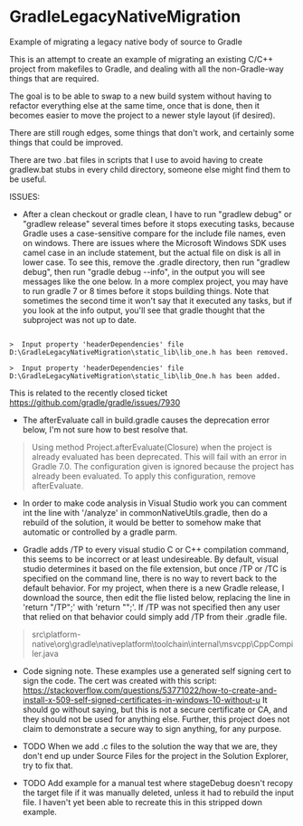 # GradleLegacyNativeMigration
 Example of migrating a legacy native body of source to Gradle

This is an attempt to create an example of migrating an existing C/C++ project from makefiles to Gradle, and dealing with all the non-Gradle-way things that are required.

The goal is to be able to swap to a new build system without having to refactor everything else at the same time, once that is done, then it becomes easier to move the project to a newer style layout (if desired).

There are still rough edges, some things that don't work, and certainly some things that could be improved.

There are two .bat files in scripts that I use to avoid having to create gradlew.bat stubs in every child directory, someone else might find them to be useful.

ISSUES:

* After a clean checkout or gradle clean, I have to run "gradlew debug" or "gradlew release" several times before it stops executing tasks, because Gradle
uses a case-sensitive compare for the include file names, even on windows.
There are issues where the Microsoft Windows SDK uses camel case in an include statement, but the actual file on disk is all in lower case.
To see this, remove the .gradle directory, then run "gradlew debug", then run "gradle debug --info", in the output you will see messages like the one below. In a more complex project, you may have to run gradle 7 or 8 times before it stops building things.
Note that sometimes the second time it won't say that it executed any tasks, but if you look at the info output, you'll see that gradle thought that the subproject  was not up to date.
```>Task ':subsystem_b:server_1:compileDebugCpp' is not up-to-date because:
>  Input property 'headerDependencies' file D:\GradleLegacyNativeMigration\static_lib\lib_one.h has been removed.
>  Input property 'headerDependencies' file D:\GradleLegacyNativeMigration\static_lib\lib_One.h has been added.
```
This is related to the recently closed ticket https://github.com/gradle/gradle/issues/7930


* The afterEvaluate call in build.gradle causes the deprecation error below, I'm not sure how to best resolve that.
>Using method Project.afterEvaluate(Closure) when the project is already evaluated has been deprecated. This will fail with an error in Gradle 7.0. The configuration given is ignored because the project has already been evaluated. To apply this configuration, remove afterEvaluate.

* In order to make code analysis in Visual Studio work you can comment int the line with '/analyze' in commonNativeUtils.gradle, then do a
rebuild of the solution, it would be better to somehow make that automatic or controlled by a gradle parm.

* Gradle adds /TP to every visual studio C or C++ compilation command, this seems to be incorrect or  at least undesireable.
By default, visual studio determines it based on the file extension, but once /TP or /TC is specified on the
command line, there is no way to revert back to the default behavior.
For my project, when there is a new Gradle release, I download the source,
then edit the flie listed below, replacing the line in  'return "/TP";' with 'return "";'.
If /TP was not specified then any user that relied on that behavior could
simply add /TP from their .gradle file.
> src\platform-native\org\gradle\nativeplatform\toolchain\internal\msvcpp\CppCompiler.java

* Code signing note. These examples use a generated self signing cert to sign the code. The cert was created with this script: https://stackoverflow.com/questions/53771022/how-to-create-and-install-x-509-self-signed-certificates-in-windows-10-without-u
It should go without saying, but this is not a secure certificate or CA, and they should not be used for anything else. Further, this project does not claim to demonstrate a secure way to sign anything, for any purpose.

* TODO When we add .c files to the solution the way that we are, they don't end up under Source Files for the project in the Solution Explorer, try to fix that.

* TODO Add example for a manual test where stageDebug doesn't recopy the target file if it was manually deleted, unless it had to rebuild the input file. I haven't yet been able to recreate this in this stripped down example.

